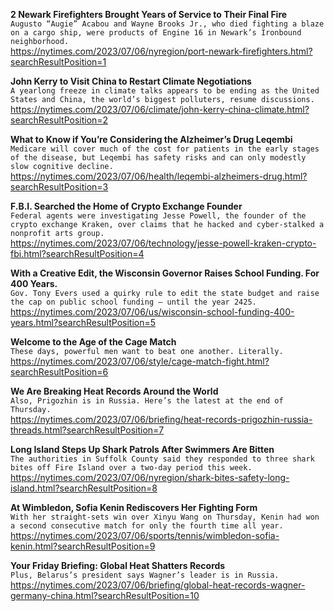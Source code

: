 **2 Newark Firefighters Brought Years of Service to Their Final Fire**\
`Augusto “Augie” Acabou and Wayne Brooks Jr., who died fighting a blaze on a cargo ship, were products of Engine 16 in Newark’s Ironbound neighborhood.`\
https://nytimes.com/2023/07/06/nyregion/port-newark-firefighters.html?searchResultPosition=1

**John Kerry to Visit China to Restart Climate Negotiations**\
`A yearlong freeze in climate talks appears to be ending as the United States and China, the world’s biggest polluters, resume discussions.`\
https://nytimes.com/2023/07/06/climate/john-kerry-china-climate.html?searchResultPosition=2

**What to Know if You’re Considering the Alzheimer’s Drug Leqembi**\
`Medicare will cover much of the cost for patients in the early stages of the disease, but Leqembi has safety risks and can only modestly slow cognitive decline.`\
https://nytimes.com/2023/07/06/health/leqembi-alzheimers-drug.html?searchResultPosition=3

**F.B.I. Searched the Home of Crypto Exchange Founder**\
`Federal agents were investigating Jesse Powell, the founder of the crypto exchange Kraken, over claims that he hacked and cyber-stalked a nonprofit arts group.`\
https://nytimes.com/2023/07/06/technology/jesse-powell-kraken-crypto-fbi.html?searchResultPosition=4

**With a Creative Edit, the Wisconsin Governor Raises School Funding. For 400 Years.**\
`Gov. Tony Evers used a quirky rule to edit the state budget and raise the cap on public school funding — until the year 2425.`\
https://nytimes.com/2023/07/06/us/wisconsin-school-funding-400-years.html?searchResultPosition=5

**Welcome to the Age of the Cage Match**\
`These days, powerful men want to beat one another. Literally.`\
https://nytimes.com/2023/07/06/style/cage-match-fight.html?searchResultPosition=6

**We Are Breaking Heat Records Around the World**\
`Also, Prigozhin is in Russia. Here’s the latest at the end of Thursday.`\
https://nytimes.com/2023/07/06/briefing/heat-records-prigozhin-russia-threads.html?searchResultPosition=7

**Long Island Steps Up Shark Patrols After Swimmers Are Bitten**\
`The authorities in Suffolk County said they responded to three shark bites off Fire Island over a two-day period this week.`\
https://nytimes.com/2023/07/06/nyregion/shark-bites-safety-long-island.html?searchResultPosition=8

**At Wimbledon, Sofia Kenin Rediscovers Her Fighting Form**\
`With her straight-sets win over Xinyu Wang on Thursday, Kenin had won a second consecutive match for only the fourth time all year.`\
https://nytimes.com/2023/07/06/sports/tennis/wimbledon-sofia-kenin.html?searchResultPosition=9

**Your Friday Briefing: Global Heat Shatters Records**\
`Plus, Belarus’s president says Wagner’s leader is in Russia.`\
https://nytimes.com/2023/07/06/briefing/global-heat-records-wagner-germany-china.html?searchResultPosition=10

